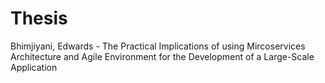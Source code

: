 # Thesis
Bhimjiyani, Edwards - The Practical Implications of using Mircoservices Architecture and Agile Environment for the Development of a Large-Scale Application
